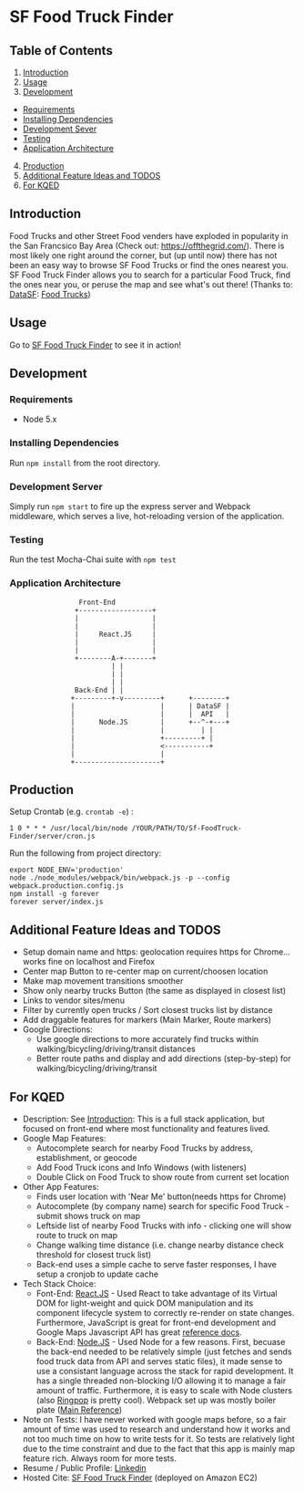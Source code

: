 SF Food Truck Finder
====================

## Table of Contents
1. [Introduction](#introduction)
2. [Usage](#usage)
3. [Development](#development)
  - [Requirements](#requirements)
  - [Installing Dependencies](#installing-dependencies)
  - [Development Sever](#development-server)
  - [Testing](#testing)
  - [Application Architecture](#application-architecture)
4. [Production](#production)
5. [Additional Feature Ideas and TODOS](#additional-feature-ideas-and-todos)
6. [For KQED](#for-kqed)


## Introduction

Food Trucks and other Street Food venders have exploded in popularity in the San Francsico Bay Area (Check out: https://offthegrid.com/).
There is most likely one right around the corner, but (up until now)
there has not been an easy way to browse SF Food Trucks or find the ones nearest you.
SF Food Truck Finder allows you to search for a particular Food Truck, find the ones near you,
or peruse the map and see what's out there!
(Thanks to: [DataSF](http://www.datasf.org/): [Food
Trucks](https://data.sfgov.org/Permitting/Mobile-Food-Facility-Permit/rqzj-sfat))

## Usage

Go to [SF Food Truck Finder](http://52.33.234.141:8000/) to see it in action!

## Development

### Requirements
- Node 5.x

### Installing Dependencies
Run `npm install` from the root directory.

### Development Server

Simply run `npm start` to fire up the express server and Webpack middleware, which serves a live, hot-reloading version of the application.

### Testing
Run the test Mocha-Chai suite with `npm test`


### Application Architecture ###

```
                 Front-End
                +------------------+
                |                  |
                |                  |
                |     React.JS     |
                |                  |
                |                  |
                +--------A-+-------+
                         | |
                         | |
                         | |
                Back-End | |
               +---------+-v---------+      +--------+
               |                     |      | DataSF |
               |                     |      |  API   |
               |      Node.JS        |      +--^-+---+
               |                     |         | |
               |                     +---------+ |
               |                     <-----------+
               |                     |
               +---------------------+

```
## Production ##

Setup Crontab (e.g. `crontab -e`) :
```
1 0 * * * /usr/local/bin/node /YOUR/PATH/TO/Sf-FoodTruck-Finder/server/cron.js

```

Run the following from project directory:
```
export NODE_ENV='production'
node ./node_modules/webpack/bin/webpack.js -p --config webpack.production.config.js
npm install -g forever
forever server/index.js

```

## Additional Feature Ideas and TODOS ##
  - Setup domain name and https: geolocation requires https for Chrome... works fine on localhost and Firefox
  - Center map Button to re-center map on current/choosen location
  - Make map movement transitions smoother
  - Show only nearby trucks Button (the same as displayed in closest list)
  - Links to vendor sites/menu
  - Filter by currently open trucks / Sort closest trucks list by distance
  - Add draggable features for markers (Main Marker, Route markers)
  - Google Directions:
    - Use google directions to more accurately find trucks within walking/bicycling/driving/transit distances
    - Better route paths and display and add directions (step-by-step) for walking/bicycling/driving/transit

## For KQED ##

- Description: See [Introduction](#introduction): This is a full stack application, but focused on front-end where most functionality and features lived.
- Google Map Features:
  - Autocomplete search for nearby Food Trucks by address, establishment, or geocode
  - Add Food Truck icons and Info Windows (with listeners)
  - Double Click on Food Truck to show route from current set location
- Other App Features:
  - Finds user location with 'Near Me' button(needs https for Chrome)
  - Autocomplete (by company name) search for specific Food Truck - submit shows truck on map
  - Leftside list of nearby Food Trucks with info - clicking one will show route to truck on map
  - Change walking time distance (i.e. change nearby distance check threshold for closest truck list)
  - Back-end uses a simple cache to serve faster responses, I have setup a cronjob to update cache
- Tech Stack Choice:
  - Font-End: [React.JS](https://facebook.github.io/react/) - Used React to take advantage of its Virtual DOM for light-weight and quick DOM manipulation and its component lifecycle system to correctly re-render on state changes. Furthermore, JavaScript is great for front-end development and Google Maps Javascript API has great [reference docs](https://developers.google.com/maps/documentation/javascript/).
  - Back-End: [Node.JS](https://nodejs.org/en/) - Used Node for a few reasons. First, becuase the back-end needed to be relatively simple (just fetches and sends food truck data from API and serves static files), it made sense to use a consistant language across the stack for rapid development. It has a single threaded non-blocking I/O allowing it to manage a fair amount of traffic. Furthermore, it is easy to scale with Node clusters (also [Ringpop](https://eng.uber.com/intro-to-ringpop/) is pretty cool). Webpack set up was mostly boiler plate ([Main Reference](https://github.com/christianalfoni/webpack-express-boilerplate))
- Note on Tests: I have never worked with google maps before, so a fair amount of time was used to research and understand how it works and not too much time on how to write tests for it. So tests are relatively light due to the time constraint and due to the fact that this app is mainly map feature rich. Always room for more tests.
- Resume / Public Profile: [Linkedin](https://www.linkedin.com/in/ranegridley)
- Hosted Cite: [SF Food Truck Finder](http://52.33.234.141:8000/) (deployed on Amazon EC2)

